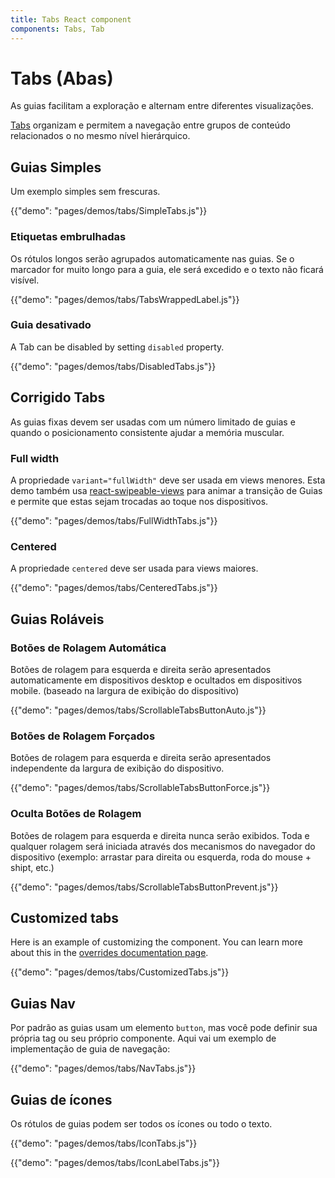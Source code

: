 ```yaml
---
title: Tabs React component
components: Tabs, Tab
---
```


# Tabs (Abas)

<p class="description">As guias facilitam a exploração e alternam entre diferentes visualizações.</p>

[Tabs](https://material.io/design/components/tabs.html) organizam e permitem a navegação entre grupos de conteúdo relacionados o no mesmo nível hierárquico.

## Guias Simples

Um exemplo simples sem frescuras.

{{"demo": "pages/demos/tabs/SimpleTabs.js"}}

### Etiquetas embrulhadas

Os rótulos longos serão agrupados automaticamente nas guias. Se o marcador for muito longo para a guia, ele será excedido e o texto não ficará visível.

{{"demo": "pages/demos/tabs/TabsWrappedLabel.js"}}

### Guia desativado

A Tab can be disabled by setting `disabled` property.

{{"demo": "pages/demos/tabs/DisabledTabs.js"}}

## Corrigido Tabs

As guias fixas devem ser usadas com um número limitado de guias e quando o posicionamento consistente ajudar a memória muscular.

### Full width

A propriedade `variant="fullWidth"` deve ser usada em views menores. Esta demo também usa [react-swipeable-views](https://github.com/oliviertassinari/react-swipeable-views) para animar a transição de Guias e permite que estas sejam trocadas ao toque nos dispositivos.

{{"demo": "pages/demos/tabs/FullWidthTabs.js"}}

### Centered

A propriedade `centered` deve ser usada para views maiores.

{{"demo": "pages/demos/tabs/CenteredTabs.js"}}

## Guias Roláveis

### Botões de Rolagem Automática

Botões de rolagem para esquerda e direita serão apresentados automaticamente em dispositivos desktop e ocultados em dispositivos mobile. (baseado na largura de exibição do dispositivo)

{{"demo": "pages/demos/tabs/ScrollableTabsButtonAuto.js"}}

### Botões de Rolagem Forçados

Botões de rolagem para esquerda e direita serão apresentados independente da largura de exibição do dispositivo.

{{"demo": "pages/demos/tabs/ScrollableTabsButtonForce.js"}}

### Oculta Botões de Rolagem

Botões de rolagem para esquerda e direita nunca serão exibidos. Toda e qualquer rolagem será iniciada através dos mecanismos do navegador do dispositivo (exemplo: arrastar para direita ou esquerda, roda do mouse + shipt, etc.)

{{"demo": "pages/demos/tabs/ScrollableTabsButtonPrevent.js"}}

## Customized tabs

Here is an example of customizing the component. You can learn more about this in the [overrides documentation page](/customization/overrides/).

{{"demo": "pages/demos/tabs/CustomizedTabs.js"}}



## Guias Nav

Por padrão as guias usam um elemento `button`, mas você pode definir sua própria tag ou seu próprio componente. Aqui vai um exemplo de implementação de guia de navegação:

{{"demo": "pages/demos/tabs/NavTabs.js"}}

## Guias de ícones

Os rótulos de guias podem ser todos os ícones ou todo o texto.

{{"demo": "pages/demos/tabs/IconTabs.js"}}

{{"demo": "pages/demos/tabs/IconLabelTabs.js"}}